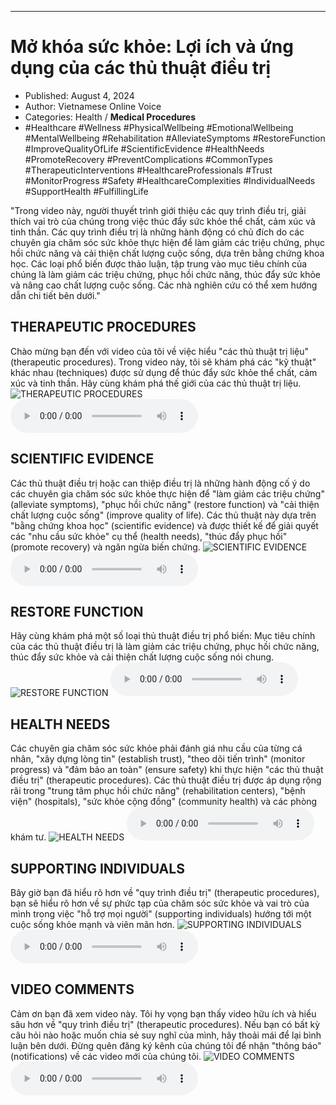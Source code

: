 
---

# Mở khóa sức khỏe: Lợi ích và ứng dụng của các thủ thuật điều trị

- Published: August 4, 2024
- Author: Vietnamese Online Voice
- Categories: Health / **Medical Procedures**
- #Healthcare #Wellness #PhysicalWellbeing #EmotionalWellbeing #MentalWellbeing #Rehabilitation #AlleviateSymptoms #RestoreFunction #ImproveQualityOfLife #ScientificEvidence #HealthNeeds #PromoteRecovery #PreventComplications #CommonTypes #TherapeuticInterventions #HealthcareProfessionals #Trust #MonitorProgress #Safety #HealthcareComplexities #IndividualNeeds #SupportHealth #FulfillingLife

"Trong video này, người thuyết trình giới thiệu các quy trình điều trị, giải thích vai trò của chúng trong việc thúc đẩy sức khỏe thể chất, cảm xúc và tinh thần. Các quy trình điều trị là những hành động có chủ đích do các chuyên gia chăm sóc sức khỏe thực hiện để làm giảm các triệu chứng, phục hồi chức năng và cải thiện chất lượng cuộc sống, dựa trên bằng chứng khoa học. Các loại phổ biến được thảo luận, tập trung vào mục tiêu chính của chúng là làm giảm các triệu chứng, phục hồi chức năng, thúc đẩy sức khỏe và nâng cao chất lượng cuộc sống. Các nhà nghiên cứu có thể xem hướng dẫn chi tiết bên dưới."


## THERAPEUTIC PROCEDURES

Chào mừng bạn đến với video của tôi về việc hiểu "các thủ thuật trị liệu" (therapeutic procedures). Trong video này, tôi sẽ khám phá các "kỹ thuật" khác nhau (techniques) được sử dụng để thúc đẩy sức khỏe thể chất, cảm xúc và tinh thần. Hãy cùng khám phá thế giới của các thủ thuật trị liệu.
![THERAPEUTIC PROCEDURES](https://http-archiver-apis-production-80.schnworks.com/storage/images/transitions/2024-08-04/transition--15991863609-Montserrat-SemiBold-7B1FA2.jpg)
<audio controls>
    <source src="https://http-archiver-apis-production-80.schnworks.com/storage/storage/audio/file-32463092613.mp3" type="audio/mpeg">
</audio>



## SCIENTIFIC EVIDENCE

Các thủ thuật điều trị hoặc can thiệp điều trị là những hành động cố ý do các chuyên gia chăm sóc sức khỏe thực hiện để "làm giảm các triệu chứng" (alleviate symptoms), "phục hồi chức năng" (restore function) và "cải thiện chất lượng cuộc sống" (improve quality of life). Các thủ thuật này dựa trên "bằng chứng khoa học" (scientific evidence) và được thiết kế để giải quyết các "nhu cầu sức khỏe" cụ thể (health needs), "thúc đẩy phục hồi" (promote recovery) và ngăn ngừa biến chứng.
![SCIENTIFIC EVIDENCE](https://http-archiver-apis-production-80.schnworks.com/storage/images/transitions/2024-08-04/transition-22822487050-Montserrat-ExtraBold-004895.jpg)
<audio controls>
    <source src="https://http-archiver-apis-production-80.schnworks.com/storage/storage/audio/file-38582642739.mp3" type="audio/mpeg">
</audio>



## RESTORE FUNCTION

Hãy cùng khám phá một số loại thủ thuật điều trị phổ biến: Mục tiêu chính của các thủ thuật điều trị là làm giảm các triệu chứng, phục hồi chức năng, thúc đẩy sức khỏe và cải thiện chất lượng cuộc sống nói chung.
![RESTORE FUNCTION](https://http-archiver-apis-production-80.schnworks.com/storage/images/transitions/2024-08-04/transition--12273202239-Montserrat-ExtraBold-9C27B0.jpg)
<audio controls>
    <source src="https://http-archiver-apis-production-80.schnworks.com/storage/storage/audio/file-27134420129.mp3" type="audio/mpeg">
</audio>



## HEALTH NEEDS

Các chuyên gia chăm sóc sức khỏe phải đánh giá nhu cầu của từng cá nhân, "xây dựng lòng tin" (establish trust), "theo dõi tiến trình" (monitor progress) và "đảm bảo an toàn" (ensure safety) khi thực hiện "các thủ thuật điều trị" (therapeutic procedures). Các thủ thuật điều trị được áp dụng rộng rãi trong "trung tâm phục hồi chức năng" (rehabilitation centers), "bệnh viện" (hospitals), "sức khỏe cộng đồng" (community health) và các phòng khám tư.
![HEALTH NEEDS](https://http-archiver-apis-production-80.schnworks.com/storage/images/transitions/2024-08-04/transition--22149743764-Montserrat-ExtraBold-303F9F.jpg)
<audio controls>
    <source src="https://http-archiver-apis-production-80.schnworks.com/storage/storage/audio/file-12498731982.mp3" type="audio/mpeg">
</audio>



## SUPPORTING INDIVIDUALS

Bây giờ bạn đã hiểu rõ hơn về "quy trình điều trị" (therapeutic procedures), bạn sẽ hiểu rõ hơn về sự phức tạp của chăm sóc sức khỏe và vai trò của mình trong việc "hỗ trợ mọi người" (supporting individuals) hướng tới một cuộc sống khỏe mạnh và viên mãn hơn.
![SUPPORTING INDIVIDUALS](https://http-archiver-apis-production-80.schnworks.com/storage/images/transitions/2024-08-04/transition-11064254530-Montserrat-Thin-4A148C.jpg)
<audio controls>
    <source src="https://http-archiver-apis-production-80.schnworks.com/storage/storage/audio/file-39787891212.mp3" type="audio/mpeg">
</audio>



## VIDEO COMMENTS

Cảm ơn bạn đã xem video này. Tôi hy vọng bạn thấy video hữu ích và hiểu sâu hơn về "quy trình điều trị" (therapeutic procedures). Nếu bạn có bất kỳ câu hỏi nào hoặc muốn chia sẻ suy nghĩ của mình, hãy thoải mái để lại bình luận bên dưới. Đừng quên đăng ký kênh của chúng tôi để nhận "thông báo" (notifications) về các video mới của chúng tôi.
![VIDEO COMMENTS](https://http-archiver-apis-production-80.schnworks.com/storage/images/transitions/2024-08-04/transition-2878598399-Montserrat-Black-512DA8.jpg)
<audio controls>
    <source src="https://http-archiver-apis-production-80.schnworks.com/storage/storage/audio/file-19494350390.mp3" type="audio/mpeg">
</audio>

